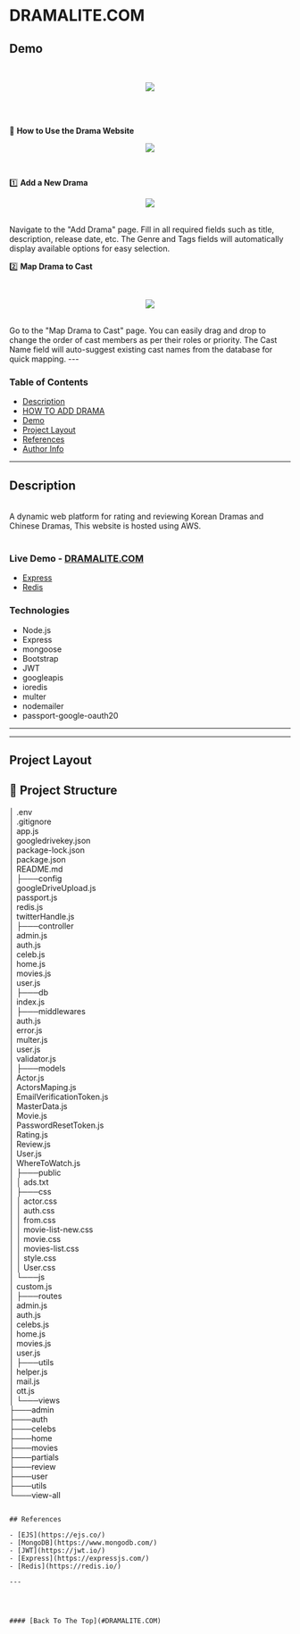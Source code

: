 
# DRAMALITE.COM

## Demo
<br>
<p align="center">
  <img  src="/public/images/other/ScreenShot4.jpg"  > 
</p>
<br>

<br>

📖 **How to Use the Drama Website** 
<br>
<p align="center">
  <img  src="/public/images/other/ScreenShot1.png"  > 
</p>
<br>

1️⃣ **Add a New Drama**
<br>
<p align="center">
  <img  src="/public/images/other/ScreenShot2.png"  > 
</p>
<br>
Navigate to the "Add Drama" page.
Fill in all required fields such as title, description, release date, etc.
The Genre and Tags fields will automatically display available options for easy selection.

2️⃣ **Map Drama to Cast**

<br>
<p align="center">
  <img  src="/public/images/other/ScreenShot3.png"  > 
</p>
<br>
Go to the "Map Drama to Cast" page.
You can easily drag and drop to change the order of cast members as per their roles or priority.
The Cast Name field will auto-suggest existing cast names from the database for quick mapping. 
---

### Table of Contents

- [Description](#Description)
- [HOW TO ADD DRAMA](#Description)
- [Demo](#demo)
- [Project Layout](#project-layout)
- [References](#references)
- [Author Info](#author-info)

---

## Description
<br>
A dynamic web platform for rating and reviewing Korean Dramas and Chinese Dramas, This website is hosted using AWS.
<br>
<br>

### Live Demo - [DRAMALITE.COM](https://dramalite.com/)
- [Express](https://expressjs.com/)
- [Redis](https://redis.io/)

### Technologies

- Node.js
- Express 
- mongoose
- Bootstrap
- JWT
- googleapis
- ioredis
- multer
- nodemailer
- passport-google-oauth20



---






---

## Project Layout
## 📂 Project Structure

│   .env  
│   .gitignore  
│   app.js  
│   googledrivekey.json  
│   package-lock.json  
│   package.json  
│   README.md  
│
├───config  
│       googleDriveUpload.js  
│       passport.js  
│       redis.js  
│       twitterHandle.js  
│
├───controller  
│       admin.js  
│       auth.js  
│       celeb.js  
│       home.js  
│       movies.js  
│       user.js  
│
├───db  
│       index.js  
│
├───middlewares  
│       auth.js  
│       error.js  
│       multer.js  
│       user.js  
│       validator.js  
│
├───models  
│       Actor.js  
│       ActorsMaping.js  
│       EmailVerificationToken.js  
│       MasterData.js  
│       Movie.js  
│       PasswordResetToken.js  
│       Rating.js  
│       Review.js  
│       User.js  
│       WhereToWatch.js  
│
├───public  
│   │   ads.txt  
│   ├───css  
│   │       actor.css  
│   │       auth.css  
│   │       from.css  
│   │       movie-list-new.css  
│   │       movie.css  
│   │       movies-list.css  
│   │       style.css  
│   │       User.css  
│   └───js  
│           custom.js  
│
├───routes  
│       admin.js  
│       auth.js  
│       celebs.js  
│       home.js  
│       movies.js  
│       user.js  
│
├───utils  
│       helper.js  
│       mail.js  
│       ott.js  
│
└───views  
    ├───admin  
    ├───auth  
    ├───celebs  
    ├───home  
    ├───movies  
    ├───partials  
    ├───review  
    ├───user  
    ├───utils  
    └───view-all  
  

```

## References

- [EJS](https://ejs.co/)
- [MongoDB](https://www.mongodb.com/)
- [JWT](https://jwt.io/)
- [Express](https://expressjs.com/)
- [Redis](https://redis.io/)

---




#### [Back To The Top](#DRAMALITE.COM)




